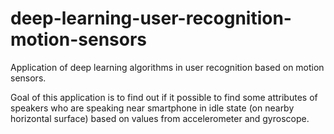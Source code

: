 # deep-learning-user-recognition-motion-sensors
Application of deep learning algorithms in user recognition based on motion sensors.

Goal of this application is to find out if it possible to find some attributes of speakers who are speaking near smartphone in idle state (on nearby horizontal surface) based on values from accelerometer and gyroscope.
